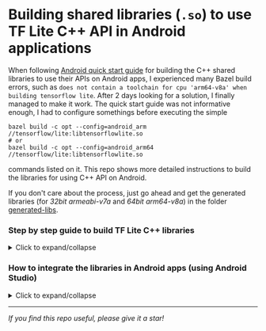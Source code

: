 # Building shared libraries (`.so`) to use TF Lite C++ API in Android applications

When following [Android quick start guide](https://www.tensorflow.org/lite/guide/android#use_tflite_c_api) for building the C++ shared libraries to use their APIs on Android apps, I experienced many Bazel build errors,
such as `does not contain a toolchain for cpu 'arm64-v8a' when building tensorflow lite`.
After 2 days looking for a solution, I finally managed to make it work.
The quick start guide was not informative enough, I had to configure somethings before executing the simple

```
bazel build -c opt --config=android_arm //tensorflow/lite:libtensorflowlite.so
# or
bazel build -c opt --config=android_arm64 //tensorflow/lite:libtensorflowlite.so
```
commands listed on it.
This repo shows more detailed instructions to build the libraries for using C++ API on Android.

If you don't care about the process, just go ahead and get the generated libraries (for *32bit armeabi-v7a* and *64bit arm64-v8a*) in the folder [generated-libs](./generated-libs).

### Step by step guide to build TF Lite C++ libraries
<details><summary>Click to expand/collapse</summary>
<p>

- Step 1: [Install Bazel](https://docs.bazel.build/versions/4.0.0/install.html) 

- Step 2: Clone the [TensorFlow repo](https://github.com/tensorflow/tensorflow)
```
git clone https://github.com/tensorflow/tensorflow
cd ./tensorflow/
```

- **Step 3: Configure Android build**
Before running the `bazel build ...` command, you need to configure the build process. Do so by executing 

```
./configure
```
The `configure` file is at the root of the tensorflow directory, which you `cd` to at Step 2.
Now you have to input some configurations on the command line:

```
$ ./configure
You have bazel 3.7.2-homebrew installed.
Please specify the location of python. [Default is /Library/Developer/CommandLineTools/usr/bin/python3]: /Users/cuongvng/opt/miniconda3/envs/style-transfer-tf-lite/bin/python
```
First is the location of python, because `./configure` executes the `.configure.py` file.
Choose the location that has Numpy installed, otherwise the later build will fail.
Here I point it to the python executable of a conda environment.

Next, 

```
Found possible Python library paths:
  /Users/cuongvng/opt/miniconda3/envs/style-transfer-tf-lite/lib/python3.7/site-packages
Please input the desired Python library path to use.  Default is [/Users/cuongvng/opt/miniconda3/envs/style-transfer-tf-lite/lib/python3.7/site-packages]
```
I press `Enter` to use the default site-packages, which contains necessary libraries to build TF.

Next,
```
Do you wish to build TensorFlow with ROCm support? [y/N]: N
No ROCm support will be enabled for TensorFlow.

Do you wish to build TensorFlow with CUDA support? [y/N]: N
No CUDA support will be enabled for TensorFlow.

Do you wish to download a fresh release of clang? (Experimental) [y/N]: N
Clang will not be downloaded.

Please specify optimization flags to use during compilation when bazel option "--config=opt" is specified [Default is -Wno-sign-compare]: 
```
Key in as showed above, on the last line type `Enter`.
Then it asks you whether to configure ./WORKSPACE for Android builds, type **y** to add configurations.

```
Would you like to interactively configure ./WORKSPACE for Android builds? [y/N]: y
Searching for NDK and SDK installations.

Please specify the home path of the Android NDK to use. [Default is /Users/cuongvng/library/Android/Sdk/ndk-bundle]: /Users/cuongvng/Library/Android/sdk/ndk/21.1.6352462
```
That is the home path of the Android NDK (version 21.1.6352462) on my local machine. 
Note that when you `ls` the path, it must include `platforms`, e.g.:
```
$ ls /Users/cuongvng/Library/Android/sdk/ndk/21.1.6352462
CHANGELOG.md      build             ndk-stack         prebuilt          source.properties wrap.sh
NOTICE            meta              ndk-which         python-packages   sources
NOTICE.toolchain  ndk-build         package.xml       shader-tools      sysroot
README.md         ndk-gdb           platforms         simpleperf        toolchains
```

For now I ignore the resulting WARNING, then choose the min NDK API level
```
WARNING: The NDK version in /Users/cuongvng/Library/Android/sdk/ndk/21.1.6352462 is 21, which is not supported by Bazel (officially supported versions: [10, 11, 12, 13, 14, 15, 16, 17, 18]). Please use another version. Compiling Android targets may result in confusing errors.

Please specify the (min) Android NDK API level to use. [Available levels: ['16', '17', '18', '19', '21', '22', '23', '24', '26', '27', '28', '29']] [Default is 21]: 29
```

Next
```
Please specify the home path of the Android SDK to use. [Default is /Users/cuongvng/library/Android/Sdk]: /Users/cuongvng/Library/Android/sdk

Please specify the Android SDK API level to use. [Available levels: ['28', '29', '30']] [Default is 30]: 30

Please specify an Android build tools version to use. [Available versions: ['29.0.2', '29.0.3', '30.0.3', '31.0.0-rc1']] [Default is 31.0.0-rc1]: 30.0.3
```

That is all for Android build configs. Choose `N` for all questions appearing later:

- Step 4: Build the shared library (`.so`)
Now you can run the bazel build command to generate libraries for your target architecture:

```
bazel build -c opt --config=android_arm //tensorflow/lite:libtensorflowlite.so
# or
bazel build -c opt --config=android_arm64 //tensorflow/lite:libtensorflowlite.so
```

It should work without errors.
The generated library would be saved at `./bazel-bin/tensorflow/lite/libtensorflowlite.so`.

</p>
</details>

### How to integrate the libraries in Android apps (using Android Studio)
<details><summary>Click to expand/collapse</summary>
<p>

This repo consists of:
- Pre-built TF Lite C++ libraries for `armeabi-v7a` and `arm64-v8a` ABIs in the [./generated-libs](./generated-libs) directory.
- All header files needed in the [./include](./include) directory, as stated in the [guide](https://www.tensorflow.org/lite/guide/android#use_tflite_c_api)
> Currently, there is no straightforward way to extract all header files needed, so you must include all header files in tensorflow/lite/ from the TensorFlow repository. Additionally, you will need header files from FlatBuffers and Abseil.
The tensorflow headers are at commit @8f46088df45cc9824b2901378106572aa0a89406.

**Guide to import the libraries:**
- Create a new android studio project with native C++ [](https://developer.android.com/studio/projects/add-native-code#new-project)
- At the project root, initialize it as a git repo by
```
$ git init
```
- Then `cd` to `app/src/main/cpp/
- Add this repo as a git submodule (recursively, as this repo has other submodules), by
```
$ git submodule add  https://github.com/cuongvng/TF-Lite-Cpp-API-for-Android tf-lite-api
$ git submodule update --init --recursive
```

- Set ABI filters in `build.gradle (app)`, inside `android.defaultConfig.externalNativeBuild.cmake`
```
android {
    ...
    defaultConfig {
        ...
        externalNativeBuild {
            cmake {
                cppFlags "-frtti -fexceptions"
                abiFilters 'armeabi-v7a', 'arm64-v8a'
            }
        }
        ...
    }

```

- Modify `CMakeLists.txt` to link your app with the prebuilt TF Lite libs
```
# For more information about using CMake with Android Studio, read the
# documentation: https://d.android.com/studio/projects/add-native-code.html

# Sets the minimum version of CMake required to build the native library.

cmake_minimum_required(VERSION 3.10.2)

project("tflitecxx")

# Specify where to find the header files for TF Lite C++
set( INCLUDE_DIRS
        ${CMAKE_CURRENT_LIST_DIR}/tf-lite-api/include
        ${CMAKE_CURRENT_LIST_DIR}/tf-lite-api/include/flatbuffers/include)
include_directories(${INCLUDE_DIRS})

add_library( tflite SHARED IMPORTED )
set_target_properties( tflite PROPERTIES IMPORTED_LOCATION
        ${CMAKE_CURRENT_LIST_DIR}/tf-lite-api/generated-libs/${ANDROID_ABI}/libtensorflowlite.so )

# Build the main target `native-lib` that will use TF Lite
add_library( native-lib SHARED native-lib.cpp )

find_library( log-lib log ) # Library required by NDK.
find_library(android-lib android) # for AssetManager functionality

# Link the main target with two required libs: `log` and `libtensorflowlite.so`
target_link_libraries( native-lib ${log-lib} ${android-lib} tflite)
```

I have created a [example app](https://github.com/cuongvng/TF-Lite-Cpp-API-Android-Example) that shows how to integrate the TF Lite C++ APIs in an Android app, to load a `.tflite` model.
Check it out!

</p>
</details>

---
*If you find this repo useful, please give it a star!*
